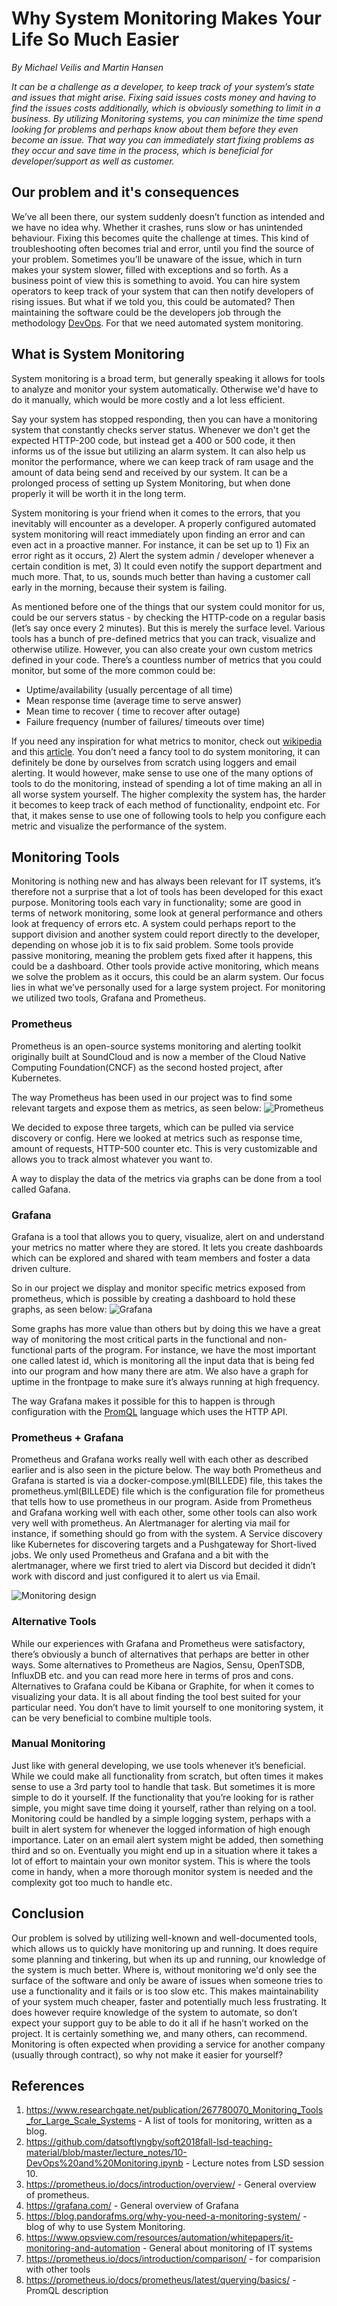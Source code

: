 # Why System Monitoring Makes Your Life So Much Easier
*By Michael Veilis and Martin Hansen*

*It can be a challenge as a developer, to keep track of your system’s state and issues that might arise. Fixing said issues costs money and having to find the issues costs additionally, which is obviously something to limit in a business. By utilizing Monitoring systems, you can minimize the time spend looking for problems and perhaps know about them before they even become an issue. That way you can immediately start fixing problems as they occur and save time in the process, which is beneficial for developer/support as well as customer.*

## Our problem and it's consequences
We’ve all been there, our system suddenly doesn’t function as intended and we have no idea why. Whether it crashes, runs slow or has unintended behaviour. Fixing this becomes quite the challenge at times. This kind of troubleshooting often becomes trial and error, until you find the source of your problem. Sometimes you’ll be unaware of the issue, which in turn makes your system slower, filled with exceptions and so forth. As a business point of view this is something to avoid. You can hire system operators to keep track of your system that can then notify developers of rising issues. But what if we told you, this could be automated? Then maintaining the software could be the developers job through the methodology [DevOps](https://github.com/datsoftlyngby/soft2018fall-lsd-teaching-material/blob/master/lecture_notes/10-DevOps%20and%20Monitoring.ipynb). For that we need automated system monitoring.  

## What is System Monitoring
System monitoring is a broad term, but generally speaking it allows for tools to analyze and monitor your system automatically. Otherwise we'd have to do it manually, which would be more costly and a lot less efficient.

Say your system has stopped responding, then you can have a monitoring system that constantly checks server status. Whenever we don't get the expected HTTP-200 code, but instead get a 400 or 500 code, it then informs us of the issue but utilizing an alarm system. It can also help us monitor the performance, where we can keep track of ram usage and the amount of data being send and received by our system. It can be a prolonged process of setting up System Monitoring, but when done properly it will be worth it in the long term.

System monitoring is your friend when it comes to the errors, that you inevitably will encounter as a developer. A properly configured automated system monitoring will react immediately upon finding an error and can even act in a proactive manner. For instance, it can be set up to 1) Fix an error right as it occurs, 2) Alert the system admin / developer whenever a certain condition is met, 3) It could even notify the support department and much more. That, to us, sounds much better than having a customer call early in the morning, because their system is failing.

As mentioned before one of the things that our system could monitor for us, could be our servers status - by checking the HTTP-code on a regular basis (let’s say once every 2 minutes). But this is merely the surface level. Various tools has a bunch of pre-defined metrics that you can track, visualize and otherwise utilize. However, you can also create your own custom metrics defined in your code. There’s a countless number of metrics that you could monitor, but some of the more common could be:
- Uptime/availability (usually percentage of all time)
- Mean response time (average time to serve answer)
- Mean time to recover ( time to recover after outage)
- Failure frequency (number of failures/ timeouts over time)

If you need any inspiration for what metrics to monitor, check out [wikipedia](https://en.wikipedia.org/wiki/Service-level_agreement#Common_metrics) and this [article](http://rbsla.ruleml.org/docs/GI-Proceedings-80-2.pdf). 
You don’t need a fancy tool to do system monitoring, it can definitely be done by ourselves from scratch using loggers and email alerting. It would however, make sense to use one of the many options of tools to do the monitoring, instead of spending a lot of time making an all in all worse system yourself. The higher complexity the system has, the harder it becomes to keep track of each method of functionality, endpoint etc. For that, it makes sense to use one of following tools to help you configure each metric and visualize the performance of the system.

## Monitoring Tools
Monitoring is nothing new and has always been relevant for IT systems, it’s therefore not a surprise that a lot of tools has been developed for this exact purpose. Monitoring tools each vary in functionality; some are good in terms of network monitoring, some look at general performance and others look at frequency of errors etc. A system could perhaps report to the support division and another system could report directly to the developer, depending on whose job it is to fix said problem. Some tools provide passive monitoring, meaning the problem gets fixed after it happens, this could be a dashboard.  Other tools provide active monitoring, which means we solve the problem as it occurs, this could be an alarm system. Our focus lies in what we’ve personally used for a large system project. For monitoring we utilized two tools, Grafana and Prometheus.

### Prometheus
Prometheus is an open-source systems monitoring and alerting toolkit originally built at SoundCloud and is now a member of the Cloud Native Computing Foundation(CNCF) as the second hosted project, after Kubernetes.

The way Prometheus has been used in our project was to find some relevant targets and expose them as metrics, as seen below:
![Prometheus](https://github.com/KLMM-LSD/UFO-blog-entry-Michael-Martin/blob/master/Resources/Prometheus.JPG)

We decided to expose three targets, which can be pulled via service discovery or config. Here we looked at metrics such as response time, amount of requests, HTTP-500 counter etc. This is very customizable and allows you to track almost whatever you want to. 

A way to display the data of the metrics via graphs can be done from a tool called Gafana.

### Grafana 
Grafana is a tool that allows you to query, visualize, alert on and understand your metrics no matter where they are stored. It lets you create dashboards which can be explored and shared with team members and foster a data driven culture.

So in our project we display and monitor specific metrics exposed from prometheus, which is possible by creating a dashboard to hold these graphs, as seen below:
![Grafana](https://github.com/KLMM-LSD/UFO-blog-entry-Michael-Martin/blob/master/Resources/Grafana.JPG)

Some graphs has more value than others but by doing this we have a great way of monitoring the most critical parts in the functional and non-functional parts of the program.
For instance, we have the most important one called latest id, which is monitoring all the input data that is being fed into our program and how many there are atm. We also have a graph for uptime in the frontpage to make sure it’s always running at high frequency.

The way Grafana makes it possible for this to happen is through configuration with the [PromQL](https://prometheus.io/docs/prometheus/latest/querying/basics/) language which uses the HTTP API.

### Prometheus + Grafana
Prometheus and Grafana works really well with each other as described earlier and is also seen in the picture below. The way both Prometheus and Grafana is started is via a docker-compose.yml(BILLEDE) file, this takes the prometheus.yml(BILLEDE) file which is the configuration file for prometheus that tells how to use prometheus in our program. Aside from Prometheus and Grafana working well with each other, some other tools can also work very well with prometheus. An Alertmanager for alerting via mail for instance, if something should go from with the system. A Service discovery like Kubernetes for discovering targets and a Pushgateway for Short-lived jobs. We only used Prometheus and Grafana and a bit with the alertmanager, where we first tried to alert via Discord but decided it didn’t work with discord and just configured it to alert us via Email.

![Monitoring design](https://github.com/KLMM-LSD/UFO-blog-entry-Michael-Martin/blob/master/Resources/Monitoring-design.JPG)

### Alternative Tools
While our experiences with Grafana and Prometheus were satisfactory, there’s obviously a bunch of alternatives that perhaps are better in other ways. Some alternatives to Prometheus are Nagios, Sensu, OpenTSDB, InfluxDB etc. and you can read more here in terms of pros and cons. Alternatives to Grafana could be Kibana or Graphite, for when it comes to visualizing your data. It is all about finding the tool best suited for your particular need. You don’t have to limit yourself to one monitoring system, it can be very beneficial to combine multiple tools. 

### Manual Monitoring
Just like with general developing, we use tools whenever it’s beneficial. While we could make all functionality from scratch, but often times it makes sense to use a 3rd party tool to handle that task. But sometimes it is more simple to do it yourself. If the functionality that you’re looking for is rather simple, you might save time doing it yourself, rather than relying on a tool. Monitoring could be handled by a simple logging system, perhaps with a built in alert system for whenever the logged information of high enough importance. Later on an email alert system might be added, then something third and so on. Eventually you might end up in a situation where it takes a lot of effort to maintain your own monitor system. This is where the tools come in handy, when a more thorough monitor system is needed and the complexity got too much to handle etc.

## Conclusion
Our problem is solved by utilizing well-known and well-documented tools, which allows us to quickly have monitoring up and running. It does require some planning and tinkering, but when its up and running, our knowledge of the system is much better. Where is, without monitoring we'd only see the surface of the software and only be aware of issues when someone tries to use a functionality and it fails or is too slow etc. This makes maintainability of your system much cheaper, faster and potentially much less frustrating. It does however require knowledge of the system to automate, so don’t expect your support guy to be able to do it all if he hasn’t worked on the project. It is certainly something we, and many others, can recommend. Monitoring is often expected when providing a service for another company (usually through contract), so why not make it easier for yourself?

## References 
1. https://www.researchgate.net/publication/267780070_Monitoring_Tools_for_Large_Scale_Systems - A list of tools for monitoring, written as a blog.
2. https://github.com/datsoftlyngby/soft2018fall-lsd-teaching-material/blob/master/lecture_notes/10-DevOps%20and%20Monitoring.ipynb - Lecture notes from LSD session 10.
3. https://prometheus.io/docs/introduction/overview/ - General overview of prometheus.
4. https://grafana.com/ - General overview of Grafana
5. https://blog.pandorafms.org/why-you-need-a-monitoring-system/ - blog of why to use System Monitoring.
6. https://www.opsview.com/resources/automation/whitepapers/it-monitoring-and-automation - General about monitoring of IT systems
7. https://prometheus.io/docs/introduction/comparison/ - for comparision with other tools
8. https://prometheus.io/docs/prometheus/latest/querying/basics/ - PromQL description
